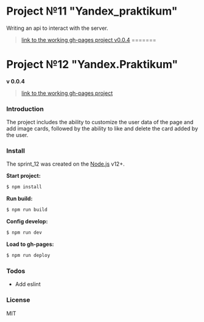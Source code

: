# Project №11 "Yandex_praktikum"
Writing an api to interact with the server.

>[link to the working gh-pages project v0.0.4](https://i-potashov.github.io/sprint_11/)
=======




# Project №12 "Yandex.Praktikum"
**v 0.0.4**
>[link to the working gh-pages project](https://i-potashov.github.io/sprint_11/)

### Introduction
The project includes the ability to customize the user data of the page and add image cards, followed by the ability to like and delete the card added by the user.

### Install
The sprint_12 was created on the [Node.js](https://nodejs.org/) v12+.

**Start project:**
```sh
$ npm install
```
**Run build:**
```sh
$ npm run build
```
**Config develop:**
```sh
$ npm run dev
```
**Load to gh-pages:**
```sh
$ npm run deploy
```

### Todos

 - Add eslint
 
### License

MIT

